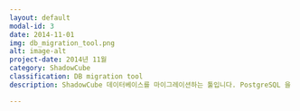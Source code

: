 ```yaml
---
layout: default
modal-id: 3
date: 2014-11-01
img: db_migration_tool.png
alt: image-alt
project-date: 2014년 11월
category: ShadowCube
classification: DB migration tool
description: ShadowCube 데이터베이스를 마이그레이션하는 툴입니다. PostgreSQL 을 사용하다가 SQL Server 로 이전할 때 사용하는 툴입니다.

---
```

